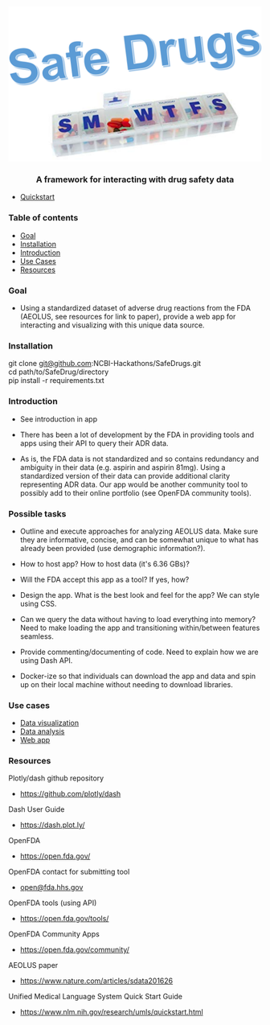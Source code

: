 <img src="logo/logo.png"></img>

### <p align="center"> A framework for interacting with drug safety data </p> 

* [Quickstart](https://github.com/NCBI-Hackathons/SafeDrugs/blob/master/sandbox/feature_drugs_and_outcomes.ipynb)

### Table of contents
* [Goal](#goal)
* [Installation](#installation)
* [Introduction](#introduction)
* [Use Cases](#use-cases)
* [Resources](#resources)

### Goal

- Using a standardized dataset of adverse drug reactions from the FDA (AEOLUS, see resources for link to paper), provide a web app for interacting and visualizing with this unique data source. 

### Installation

git clone git@github.com:NCBI-Hackathons/SafeDrugs.git <br />
cd path/to/SafeDrug/directory <br />
pip install -r requirements.txt <br />

### Introduction

- See introduction in app

- There has been a lot of development by the FDA in providing tools and apps using their API to query their ADR data. 

- As is, the FDA data is not standardized and so contains redundancy and ambiguity in their data (e.g. aspirin and aspirin 81mg). Using a standardized version of their data can provide additional clarity representing ADR data. Our app would be another community tool to possibly add to their online portfolio (see OpenFDA community tools). 

### Possible tasks

- Outline and execute approaches for analyzing AEOLUS data. Make sure they are informative, concise, and can be somewhat unique to what has already been provided (use demographic information?). 

- How to host app? How to host data (it's 6.36 GBs)? 

- Will the FDA accept this app as a tool? If yes, how?

- Design the app. What is the best look and feel for the app? We can style using CSS.

- Can we query the data without having to load everything into memory? Need to make loading the app and transitioning within/between features seamless.

- Provide commenting/documenting of code. Need to explain how we are using Dash API. 

- Docker-ize so that individuals can download the app and data and spin up on their local machine without needing to download libraries. 

### Use cases
* [Data visualization](https://linktojupyternotebook)
* [Data analysis](https://linktojupyternotebook)
* [Web app](https://linktoDashwebapp)

### Resources

Plotly/dash github repository

- https://github.com/plotly/dash

Dash User Guide

- https://dash.plot.ly/

OpenFDA

- https://open.fda.gov/

OpenFDA contact for submitting tool

- open@fda.hhs.gov

OpenFDA tools (using API)

- https://open.fda.gov/tools/

OpenFDA Community Apps

- https://open.fda.gov/community/

AEOLUS paper

- https://www.nature.com/articles/sdata201626

Unified Medical Language System Quick Start Guide

- https://www.nlm.nih.gov/research/umls/quickstart.html
